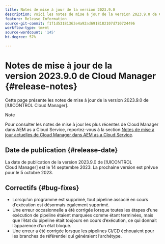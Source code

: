 ```yaml
---
title: Notes de mise à jour de la version 2023.9.0
description: Voici les notes de mise à jour de la version 2023.9.0 de Cloud Manager.
feature: Release Information
source-git-commit: f1f1d53181362e4a92ad6918182107d710724496
workflow-type: tm+mt
source-wordcount: '145'
ht-degree: 57%

---
```



# Notes de mise à jour de la version 2023.9.0 de Cloud Manager {#release-notes}

Cette page présente les notes de mise à jour de la version 2023.9.0 de [!UICONTROL Cloud Manager].

>[!NOTE]
>
>Pour consulter les notes de mise à jour les plus récentes de Cloud Manager dans AEM as a Cloud Service, reportez-vous à la section [Notes de mise à jour actuelles de Cloud Manager dans AEM as a Cloud Service](https://experienceleague.adobe.com/docs/experience-manager-cloud-service/content/implementing/using-cloud-manager/release-notes-cloud-manager/release-notes-cm-current.html?lang=fr).

## Date de publication {#release-date}

La date de publication de la version 2023.9.0 de [!UICONTROL Cloud Manager] est le 14 septembre 2023. La prochaine version est prévue pour le 5 octobre 2023.

## Correctifs {#bug-fixes}

* Lorsqu’un programme est supprimé, tout pipeline associé en cours d’exécution est désormais également supprimé.
* Une erreur occasionnelle a été corrigée lorsque toutes les étapes d’une exécution de pipeline étaient marquées comme étant terminées, mais que l’état du pipeline était toujours en cours d’exécution, ce qui donnait l’apparence d’un état bloqué.
* Une erreur a été corrigée lorsque les pipelines CI/CD échouaient pour les branches de référentiel qui généraient l’archétype.
